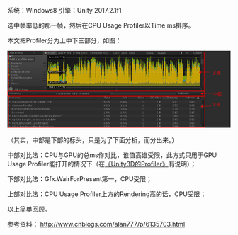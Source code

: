 系统：Windows8
引擎：Unity 2017.2.1f1

选中帧率低的那一帧，然后在CPU Usage Profiler以Time ms排序。

本文把Profiler分为上中下三部分，如图：

![img](./pic/image001.png)

（其实，中部是下部的标头，只是为了下面分析，而分出来。）

中部对比法：CPU与GPU的总ms作对比，谁值高谁受限，此方式只用于GPU Usage Profiler能打开的情况下（在[《Unity3D的Profiler》](https://blog.csdn.net/minami_takumi/article/details/81058941)有说明）；

下部对比法：Gfx.WairForPresent第一，CPU受限；

上部对比法：CPU Usage Profiler上方的Rendering高的话，CPU受限；

以上简单回顾。

参考资料：
http://www.cnblogs.com/alan777/p/6135703.html
